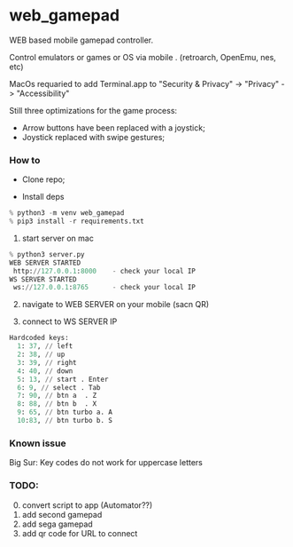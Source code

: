 # web_gamepad
WEB based mobile gamepad controller.

Control emulators or games or OS via mobile .
(retroarch, OpenEmu, nes, etc)

MacOs requaried to add Terminal.app to "Security & Privacy" -> "Privacy" -> "Accessibility"



Still three optimizations for the game process: 
* Arrow buttons have been replaced with a joystick;
* Joystick replaced with swipe gestures;


### How to

- Clone repo;

- Install deps
```python
% python3 -m venv web_gamepad
% pip3 install -r requirements.txt
```

1. start server on mac
```python
% python3 server.py
WEB SERVER STARTED
 http://127.0.0.1:8000    - check your local IP
WS SERVER STARTED
 ws://127.0.0.1:8765      - check your local IP
```

 2. navigate to WEB SERVER on your mobile (sacn QR)

 3. connect to WS SERVER IP

```python
Hardcoded keys:
  1: 37, // left
  2: 38, // up
  3: 39, // right
  4: 40, // down
  5: 13, // start . Enter
  6: 9, // select . Tab
  7: 90, // btn a  . Z
  8: 88, // btn b  . X
  9: 65, // btn turbo a. A 
  10:83, // btn turbo b. S
  ```

  ### Known issue 
  Big Sur: Key codes do not work for uppercase letters


### TODO:

0. convert script to app (Automator??)
1. add second gamepad
2. add sega gamepad
3. add qr code for URL to connect